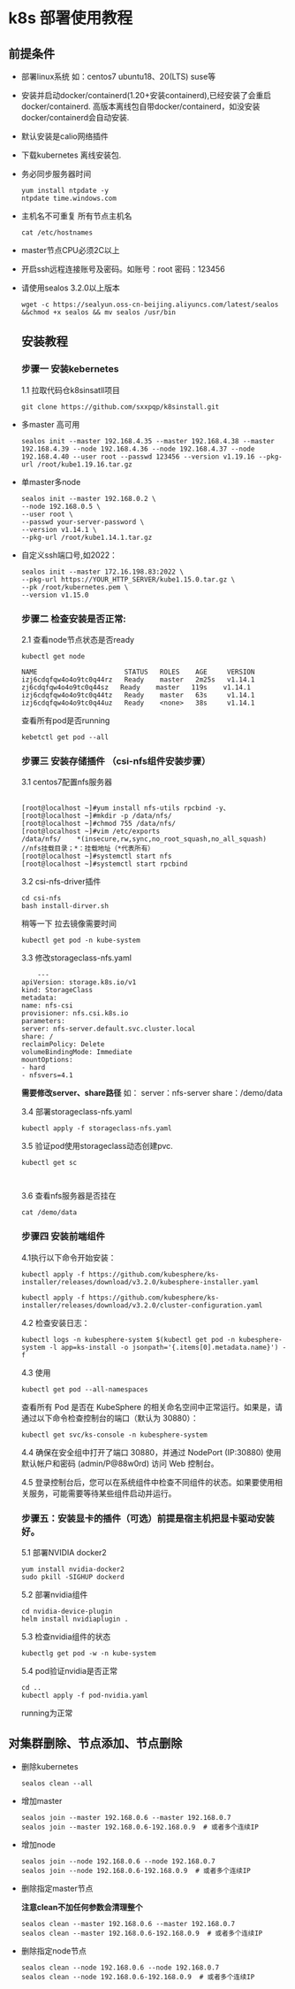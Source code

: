 # k8s 部署使用教程
## 前提条件
* 部署linux系统 如：centos7 ubuntu18、20(LTS) suse等
* 安装并启动docker/containerd(1.20+安装containerd),已经安装了会重启docker/containerd. 高版本离线包自带docker/containerd，如没安装docker/containerd会自动安装.
* 默认安装是calio网络插件
* 下载kubernetes 离线安装包.
* 务必同步服务器时间
    ```
    yum install ntpdate -y
    ntpdate time.windows.com
* 主机名不可重复 所有节点主机名 
    ```
    cat /etc/hostnames  
* master节点CPU必须2C以上
* 开启ssh远程连接账号及密码。如账号：root 密码：123456
* 请使用sealos 3.2.0以上版本
    ```
    wget -c https://sealyun.oss-cn-beijing.aliyuncs.com/latest/sealos &&chmod +x sealos && mv sealos /usr/bin
    ```
    ## 安装教程 
    ### 步骤一 安装kebernetes 
    1.1 拉取代码仓k8sinsatll项目
    ```
    git clone https://github.com/sxxpqp/k8sinstall.git
    ```
* 多master 高可用
    ```
    sealos init --master 192.168.4.35 --master 192.168.4.38 --master 192.168.4.39 --node 192.168.4.36 --node 192.168.4.37 --node 192.168.4.40 --user root --passwd 123456 --version v1.19.16 --pkg-url /root/kube1.19.16.tar.gz     
   
* 单master多node
    ```
    sealos init --master 192.168.0.2 \
    --node 192.168.0.5 \
    --user root \
    --passwd your-server-password \
    --version v1.14.1 \
    --pkg-url /root/kube1.14.1.tar.gz

* 自定义ssh端口号,如2022：
    ```
    sealos init --master 172.16.198.83:2022 \
    --pkg-url https://YOUR_HTTP_SERVER/kube1.15.0.tar.gz \
    --pk /root/kubernetes.pem \
    --version v1.15.0
    ```


    ### 步骤二  检查安装是否正常:

    2.1 查看node节点状态是否ready

    ```
    kubectl get node
    ```
    ```
    NAME                      STATUS   ROLES    AGE     VERSION
    izj6cdqfqw4o4o9tc0q44rz   Ready    master   2m25s   v1.14.1
    zj6cdqfqw4o4o9tc0q44sz   Ready    master   119s    v1.14.1
    izj6cdqfqw4o4o9tc0q44tz   Ready    master   63s     v1.14.1
    izj6cdqfqw4o4o9tc0q44uz   Ready    <none>   38s     v1.14.1

    ``` 
    查看所有pod是否running    
    ```
    kebetctl get pod --all 
    ```

    ### 步骤三 安装存储插件 （csi-nfs组件安装步骤）
   
   3.1 centos7配置nfs服务器 
    ```

    [root@localhost ~]#yum install nfs-utils rpcbind -y、
    [root@localhost ~]#mkdir -p /data/nfs/
    [root@localhost ~]#chmod 755 /data/nfs/
    [root@localhost ~]#vim /etc/exports
    /data/nfs/    *(insecure,rw,sync,no_root_squash,no_all_squash)    //nfs挂载目录；*：挂载地址（*代表所有）
    [root@localhost ~]#systemctl start nfs
    [root@localhost ~]#systemctl start rpcbind
    ```
   3.2 csi-nfs-driver插件
    ```
    cd csi-nfs
    bash install-dirver.sh
    ```
    稍等一下 拉去镜像需要时间
    ```
    kubectl get pod -n kube-system
    ```

    3.3 修改storageclass-nfs.yaml
    ```
        ---
    apiVersion: storage.k8s.io/v1
    kind: StorageClass
    metadata:
    name: nfs-csi
    provisioner: nfs.csi.k8s.io
    parameters:
    server: nfs-server.default.svc.cluster.local
    share: /
    reclaimPolicy: Delete
    volumeBindingMode: Immediate
    mountOptions:
    - hard
    - nfsvers=4.1
    ```
    **需要修改server、share路径**
    如：
    server：nfs-server
    share：/demo/data

    3.4 部署storageclass-nfs.yaml
    ```
    kubectl apply -f storageclass-nfs.yaml
    ```
    3.5 验证pod使用storageclass动态创建pvc.
    ```
    kubectl get sc 

    
    
    ````
    3.6 查看nfs服务器是否挂在
    ```
    cat /demo/data
    ```


    ###  步骤四 安装前端组件
    4.1执行以下命令开始安装：
    ```
    kubectl apply -f https://github.com/kubesphere/ks-installer/releases/download/v3.2.0/kubesphere-installer.yaml
    ```
    ```
    kubectl apply -f https://github.com/kubesphere/ks-installer/releases/download/v3.2.0/cluster-configuration.yaml
    ```

    4.2 检查安装日志：
    ```
    kubectl logs -n kubesphere-system $(kubectl get pod -n kubesphere-system -l app=ks-install -o jsonpath='{.items[0].metadata.name}') -f
    ```
    4.3 使用 
    ```
    kubectl get pod --all-namespaces 
    ```
    查看所有 Pod 是否在 KubeSphere 的相关命名空间中正常运行。如果是，请通过以下命令检查控制台的端口（默认为 30880）：
    ```
    kubectl get svc/ks-console -n kubesphere-system
    ```
    4.4 确保在安全组中打开了端口 30880，并通过 NodePort (IP:30880) 使用默认帐户和密码 (admin/P@88w0rd) 访问 Web 控制台。
 

    4.5 登录控制台后，您可以在系统组件中检查不同组件的状态。如果要使用相关服务，可能需要等待某些组件启动并运行。
    ### 步骤五：安装显卡的插件（可选）前提是宿主机把显卡驱动安装好。
   5.1  部署NVIDIA docker2
    ```
    yum install nvidia-docker2
    sudo pkill -SIGHUP dockerd
    ```
   
   
   5.2 部署nvidia组件
    ```
    cd nvidia-device-plugin
    helm install nvidiaplugin .
    ```
    5.3 检查nvidia组件的状态
    ```
    kubectlg get pod -w -n kube-system
    ```
    5.4 pod验证nvidia是否正常
    ```
    cd ..
    kubectl apply -f pod-nvidia.yaml
    ```
    running为正常

## 对集群删除、节点添加、节点删除
* 删除kubernetes
    ```
    sealos clean --all
    ```

* 增加master
    ```
    sealos join --master 192.168.0.6 --master 192.168.0.7
    sealos join --master 192.168.0.6-192.168.0.9  # 或者多个连续IP
    ```

* 增加node
    ```
    sealos join --node 192.168.0.6 --node 192.168.0.7
    sealos join --node 192.168.0.6-192.168.0.9  # 或者多个连续IP
    ```
* 删除指定master节点
  
    **注意clean不加任何参数会清理整个**
    ```
    sealos clean --master 192.168.0.6 --master 192.168.0.7
    sealos clean --master 192.168.0.6-192.168.0.9  # 或者多个连续IP
    ```    

* 删除指定node节点
    ```
    sealos clean --node 192.168.0.6 --node 192.168.0.7
    sealos clean --node 192.168.0.6-192.168.0.9  # 或者多个连续IP
    ```


